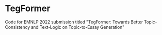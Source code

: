 # TegFormer
Code for EMNLP 2022 submission titled "TegFormer: Towards Better Topic-Consistency and Text-Logic on Topic-to-Essay Generation"
